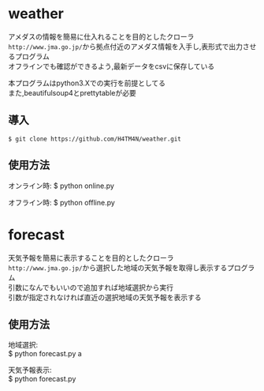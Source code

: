 # weather
アメダスの情報を簡易に仕入れることを目的としたクローラ  
`http://www.jma.go.jp/`から拠点付近のアメダス情報を入手し,表形式で出力させるプログラム  
オフラインでも確認ができるよう,最新データをcsvに保存している  
  
本プログラムはpython3.Xでの実行を前提としてる  
また,beautifulsoup4とprettytableが必要 

## 導入
`$ git clone https://github.com/H4TM4N/weather.git`

## 使用方法


オンライン時: 
$ python online.py

オフライン時: 
$ python offline.py

# forecast
天気予報を簡易に表示することを目的としたクローラ  
`http://www.jma.go.jp/`から選択した地域の天気予報を取得し表示するプログラム  
引数になんでもいいので追加すれば地域選択から実行  
引数が指定されなければ直近の選択地域の天気予報を表示する  
  
## 使用方法
  
地域選択:  
$ python forecast.py a
  
天気予報表示:  
$ python forecast.py
